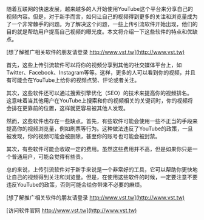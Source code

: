 随着互联网的快速发展，越来越多的人开始使用YouTube这个平台来分享自己的视频内容。但是，对于新手而言，如何让自己的视频得到更多的关注和浏览量成为了一个非常棘手的问题。为了解决这个问题，一些上传引流软件开始出现，他们的目的就是帮助用户提高自己视频的曝光度。本文将介绍一下这些软件的特点和优缺点。

[想了解推广相关软件的朋友请登录 http://www.vst.tw](http://www.vst.tw)

首先，这些上传引流软件可以将你的视频分享到其他的社交媒体平台上，如Twitter、Facebook、Instagram等等。这样，更多的人可以看到你的视频，并且有可能会在YouTube上给你的视频点赞、评论或者关注。

其次，这些软件还可以通过搜索引擎优化（SEO）的技术来提高你的视频排名。这意味着当其他用户在YouTube上搜索和你的视频相关的关键词时，你的视频将会排在更靠前的位置，这样就更容易被其他人发现。

然而，这些软件也存在一些缺点。首先，有些软件可能会使用一些不正当的手段来提高你的视频浏览量，例如刷票等行为。这种做法违反了YouTube的政策，一旦被发现，你的视频可能会被删除，甚至你的账号也可能会被封禁。

其次，有些软件可能会收取一定的费用。虽然这些费用并不高，但是如果你只是一个普通用户，可能会觉得有些贵。

总的来说，上传引流软件对于新手来说是一个非常好的工具，它可以帮助你更快地让自己的视频得到关注和浏览量。但是，在使用这些软件的时候，一定要注意不要违反YouTube的政策，否则可能会给你带来不必要的麻烦。

[想了解推广相关软件的朋友请登录 http://www.vst.tw](http://www.vst.tw)


[访问软件官网 http://www.vst.tw](http://www.vst.tw)
